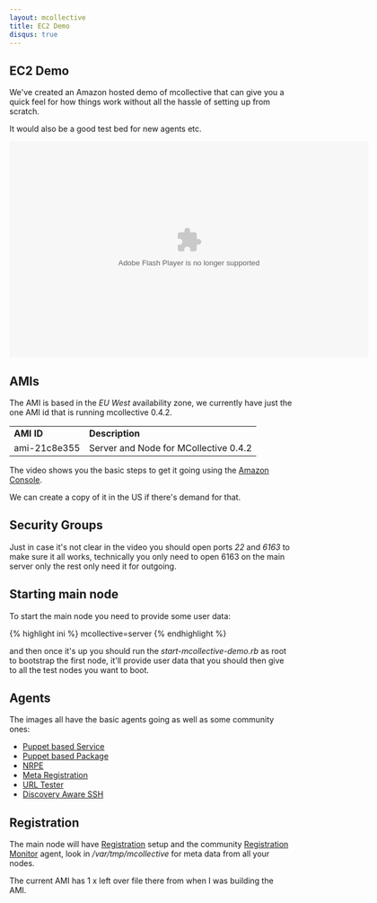 ```yaml
---
layout: mcollective
title: EC2 Demo
disqus: true
---
```

[Amazon Console]: https://console.aws.amazon.com/ec2/
[Puppet based Service]: http://code.google.com/p/mcollective-plugins/wiki/AgentService
[Puppet based Package]: http://code.google.com/p/mcollective-plugins/wiki/AgentPuppetPackage
[NRPE]: http://code.google.com/p/mcollective-plugins/wiki/AgentNRPE
[Meta Registration]: http://code.google.com/p/mcollective-plugins/wiki/RegistrationMetaData
[URL Tester]: http://code.google.com/p/mcollective-plugins/wiki/AgentUrltest
[Discovery Aware SSH]: http://code.google.com/p/mcollective-plugins/wiki/UtilitiesSSH
[Registration]: /reference/plugins/registration.html
[Registration Monitor]: http://code.google.com/p/mcollective-plugins/wiki/AgentRegistrationMonitor

EC2 Demo
--------
We've created an Amazon hosted demo of mcollective that can give you a quick feel 
for how things work without all the hassle of setting up from scratch.

It would also be a good test bed for new agents etc.

<embed src="http://blip.tv/play/hfMOgfSIRgA" type="application/x-shockwave-flash" width="640" 
height="385" allowscriptaccess="always" allowfullscreen="true"></embed>

AMIs
----
The AMI is based in the *EU West* availability zone, we currently have just the one 
AMI id that is running mcollective 0.4.2.

<table>
	<tr><td><b>AMI ID</b></td><td><b>Description</b></td></tr>
	<tr><td>ami-21c8e355</td><td>Server and Node for MCollective 0.4.2</td></tr>
</table>

The video shows you the basic steps to get it going using the [Amazon Console][].

We can create a copy of it in the US if there's demand for that.

Security Groups 
---------------
Just in case it's not clear in the video you should open ports *22* and *6163* to make 
sure it all works, technically you only need to open 6163 on the main server only the 
rest only need it for outgoing.

Starting main node
------------------
To start the main node you need to provide some user data:

{% highlight ini %}
    mcollective=server
{% endhighlight %}

and then once it's up you should run the *start-mcollective-demo.rb* 
as root to bootstrap the first node, it'll provide user data that you should then give 
to all the test nodes you want to boot.

Agents 
------
The images all have the basic agents going as well as some community ones:

 * [Puppet based Service][]
 * [Puppet based Package][]
 * [NRPE][]
 * [Meta Registration][]
 * [URL Tester][]
 * [Discovery Aware SSH][]

Registration
------------
The main node will have [Registration] setup and the community [Registration Monitor] agent, 
look in */var/tmp/mcollective* for meta data from all your nodes.

The current AMI has 1 x left over file there from when I was building the AMI.
